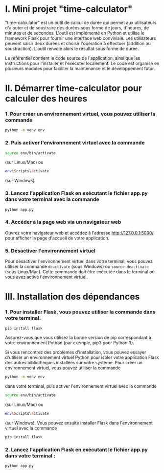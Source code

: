 # I. Mini projet "time-calculator"
"time-calculator" est un outil de calcul de durée qui permet aux utilisateurs d'ajouter et de soustraire des durées sous forme de jours, d'heures, de minutes et de secondes. L'outil est implémenté en Python et utilise le framework Flask pour fournir une interface web conviviale. Les utilisateurs peuvent saisir deux durées et choisir l'opération à effectuer (addition ou soustraction). L'outil renvoie alors le résultat sous forme de durée.

Le référentiel contient le code source de l'application, ainsi que les instructions pour l'installer et l'exécuter localement. Le code est organisé en plusieurs modules pour faciliter la maintenance et le développement futur.

# II. Démarrer time-calculator pour calculer des heures
### 1. Pour créer un environnement virtuel, vous pouvez utiliser la commande 
```bash
python -m venv env
```
### 2. Puis activer l'environnement virtuel avec la commande
```bash
source env/bin/activate
```
(sur Linux/Mac) ou
```bash
env\Scripts\activate
```
(sur Windows)

### 3. Lancez l'application Flask en exécutant le fichier app.py dans votre terminal avec la commande
```bash
python app.py
```
### 4. Accéder à la page web via un navigateur web
Ouvrez votre navigateur web et accédez à l'adresse http://127.0.0.1:5000/ pour afficher la page d'accueil de votre application.

### 5. Désactiver l'environnement virtuel
Pour désactiver l'environnement virtuel dans votre terminal, vous pouvez utiliser la commande ```deactivate```
(sous Windows) ou 
```source deactivate```
(sous Linux/Mac). Cette commande doit être exécutée dans le terminal où vous avez activé l'environnement virtuel.

# III. Installation des dépendances

### 1. Pour installer Flask, vous pouvez utiliser la commande dans votre terminal.
```bash
pip install flask
```
Assurez-vous que vous utilisez la bonne version de pip correspondant à votre environnement Python (par exemple, pip3 pour Python 3).

Si vous rencontrez des problèmes d'installation, vous pouvez essayer d'utiliser un environnement virtuel Python pour isoler votre application Flask des autres bibliothèques installées sur votre système.
Pour créer un environnement virtuel, vous pouvez utiliser la commande 
```bash
python -m venv env
```
dans votre terminal, puis activer l'environnement virtuel avec la commande
```bash
source env/bin/activate
```
(sur Linux/Mac) ou
```bash
env\Scripts\activate
```
(sur Windows).
Vous pouvez ensuite installer Flask dans l'environnement virtuel avec la commande
```bash
pip install flask
```
### 2. Lancez l'application Flask en exécutant le fichier app.py dans votre terminal :
```bash
python app.py
```